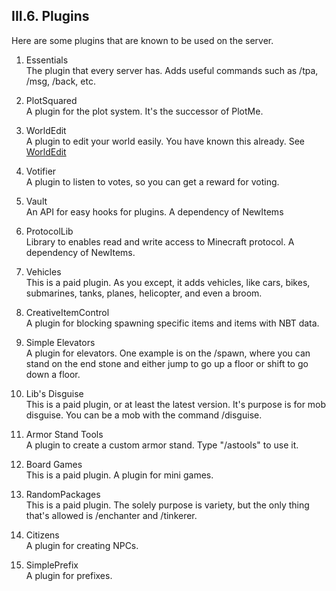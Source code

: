 <h2>III.6. Plugins</h2>
Here are some plugins that are known to be used on the server.

1. Essentials  
The plugin that every server has. Adds useful commands such as /tpa, /msg, /back, etc.

2. PlotSquared  
A plugin for the plot system. It's the successor of PlotMe.

3. WorldEdit  
A plugin to edit your world easily. You have known this already. See [WorldEdit](worldedit.md)

4. Votifier  
A plugin to listen to votes, so you can get a reward for voting.

5. Vault  
An API for easy hooks for plugins. A dependency of NewItems

6. ProtocolLib  
Library to enables read and write access to Minecraft protocol. A dependency of NewItems.

7. Vehicles  
This is a paid plugin. As you except, it adds vehicles, like cars, bikes, submarines, tanks, planes, helicopter, and even a broom.

8. CreativeItemControl  
A plugin for blocking spawning specific items and items with NBT data.

9. Simple Elevators  
A plugin for elevators. One example is on the /spawn, where you can stand on the end stone and either jump to go up a floor or shift to go down a floor.

10. Lib's Disguise  
This is a paid plugin, or at least the latest version. It's purpose is for mob disguise. You can be a mob with the command /disguise.

11. Armor Stand Tools  
A plugin to create a custom armor stand. Type "/astools" to use it.

12. Board Games  
This is a paid plugin. A plugin for mini games.

13. RandomPackages  
This is a paid plugin. The solely purpose is variety, but the only thing that's allowed is /enchanter and /tinkerer.

14. Citizens  
A plugin for creating NPCs.

15. SimplePrefix  
A plugin for prefixes.
